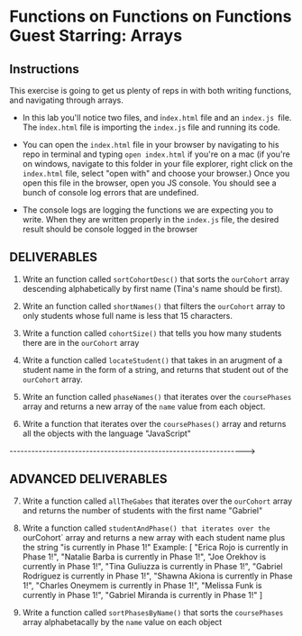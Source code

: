 # Functions on Functions on Functions Guest Starring: Arrays

## Instructions

This exercise is going to get us plenty of reps in with both writing functions, and navigating through arrays. 

* In this lab you'll notice two files, and i`ndex.html` file and an `index.js `file. The i`ndex.html` file is importing the `index.js` file and running its code. 

* You can open the `index.html` file in your browser by navigating to his repo in terminal and typing `open index.html` if you're on a mac (if you're on windows, navigate to this folder in your file explorer, right click on the `index.html` file, select "open with" and choose your browser.) Once you open this file in the browser, open you JS console. You should see a bunch of console log errors that are undefined.

* The console logs are logging the functions we are expecting you to write. When they are written properly in the `index.js` file, the desired result should be console logged in the browser


## DELIVERABLES

1. Write an function called `sortCohortDesc()` that sorts the `ourCohort` array descending alphabetically by first name (Tina's name should be first).

2. Write an function called `shortNames()` that filters the `ourCohort` array to only students whose full name is less that 15 characters.

3. Write a function called `cohortSize()` that tells you how many students there are in the `ourCohort` array

4. Write a function called `locateStudent()` that takes in an arugment of a student name in the form of a string, and returns that student out of the `ourCohort` array.

5. Write an function called `phaseNames()` that iterates over the `coursePhases` array and returns a new array of the `name` value from each object.

6. Write a function that iterates over the `coursePhases()` array and returns all the objects with the language "JavaScript"



----------------------------------------------------------------->



## ADVANCED DELIVERABLES

7. Write a function called `allTheGabes` that iterates over the `ourCohort` array and returns the number of students with the first name "Gabriel"

8. Write a function called `studentAndPhase() that iterates over the `ourCohort` array and returns a new array with each student name plus the string "is currently in Phase 1!"
Example: [
    "Erica Rojo is currently in Phase 1!",
    "Natalie Barba is currently in Phase 1!",
    "Joe Orekhov is currently in Phase 1!",
    "Tina Guliuzza is currently in Phase 1!",
    "Gabriel Rodriguez is currently in Phase 1!",
    "Shawna Akiona is currently in Phase 1!",
    "Charles Oneymem is currently in Phase 1!",
    "Melissa Funk is currently in Phase 1!",
    "Gabriel Miranda is currently in Phase 1!"
]

9. Write a function called `sortPhasesByName()` that sorts the `coursePhases` array alphabetacally by the `name` value on each object
